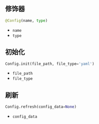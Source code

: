## 修饰器

```python
@Config(name, type)
```

+ `name`
+ `type`

## 初始化

```python
Config.init(file_path, file_type='yaml')
```

+ `file_path`
+ `file_type`

## 刷新

```python
Config.refresh(config_data=None)
```

+ `config_data`
